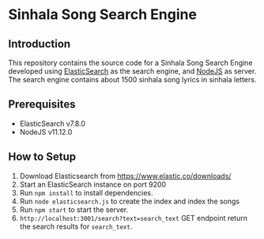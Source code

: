 # Sinhala Song Search Engine

## Introduction

This repository contains the source code for a Sinhala Song Search Engine developed using [ElasticSearch](https://www.elastic.co/) as the search engine, and [NodeJS](https://nodejs.org/en/) as server.
The search engine contains about 1500 sinhala song lyrics in sinhala letters.

## Prerequisites

- ElasticSearch v7.8.0
- NodeJS v11.12.0

## How to Setup

1. Download Elasticsearch from https://www.elastic.co/downloads/
2. Start an ElasticSearch instance on port 9200
3. Run `npm install` to install dependencies.
4. Run `node elasticsearch.js` to create the index and index the songs
5. Run `npm start` to start the server.
6. `http://localhost:3001/search?text=search_text` GET endpoint return the search results for `search_text`.
